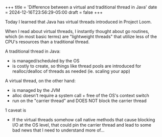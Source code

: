 +++
title = 'Difference between a virtual and traditional thread in Java'
date = 2024-12-16T23:56:29-05:00
draft = false
+++

Today I learned that Java has virtual threads introduced in Project Loom.

When I read about virtual threads, I instantly thought about go routines, which (in most basic terms) are "lightweight threads" that utilize less of the CPU's resources than a traditional thread.

A traditional thread in Java:
- is managed/scheduled by the OS
- is costly to create, so things like thread pools are introduced for realloc/dealloc of threads as needed (ie. scaling your app)

A virtual thread, on the other hand:
- is managed by the JVM
- alloc doesn't require a system call + free of the OS's context switch
- run on the "carrier thread" and DOES NOT block the carrier thread

1 caveat is
- If the virtual threads somehow call native methods that cause blocking I/O at the OS level, that could pin the carrier thread and lead to some bad news that I need to understand more of...

